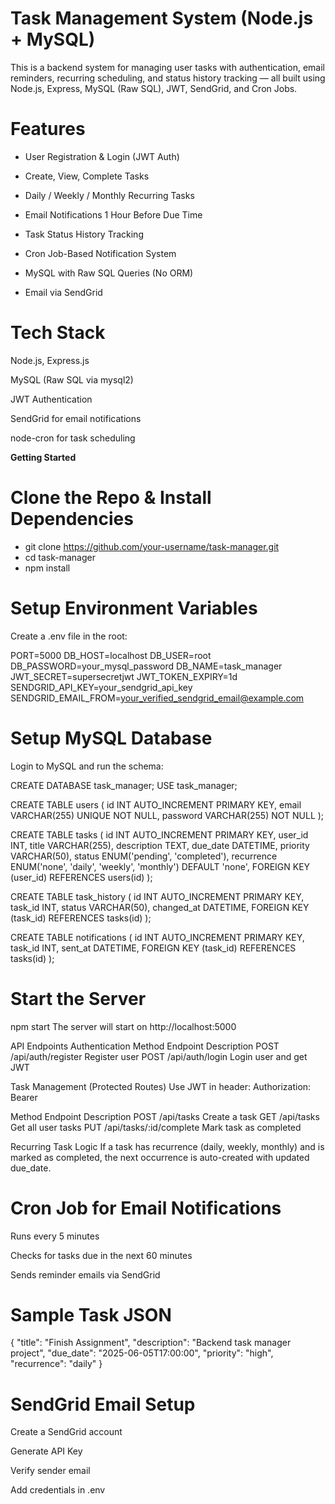 # Task Management System (Node.js + MySQL)

This is a backend system for managing user tasks with authentication, email reminders, recurring scheduling, and status history tracking — all built using Node.js, Express, MySQL (Raw SQL), JWT, SendGrid, and Cron Jobs.


# Features
 - User Registration & Login (JWT Auth)

 - Create, View, Complete Tasks

 - Daily / Weekly / Monthly Recurring Tasks

 - Email Notifications 1 Hour Before Due Time

 - Task Status History Tracking

 - Cron Job-Based Notification System

 - MySQL with Raw SQL Queries (No ORM)

 - Email via SendGrid


# Tech Stack
Node.js, Express.js

MySQL (Raw SQL via mysql2)

JWT Authentication

SendGrid for email notifications

node-cron for task scheduling


**Getting Started**

# Clone the Repo & Install Dependencies

 - git clone https://github.com/your-username/task-manager.git
 - cd task-manager
 - npm install
# Setup Environment Variables

Create a .env file in the root:

PORT=5000
DB_HOST=localhost
DB_USER=root
DB_PASSWORD=your_mysql_password
DB_NAME=task_manager
JWT_SECRET=supersecretjwt
JWT_TOKEN_EXPIRY=1d
SENDGRID_API_KEY=your_sendgrid_api_key
SENDGRID_EMAIL_FROM=your_verified_sendgrid_email@example.com

# Setup MySQL Database

Login to MySQL and run the schema:

CREATE DATABASE task_manager;
USE task_manager;

CREATE TABLE users (
  id INT AUTO_INCREMENT PRIMARY KEY,
  email VARCHAR(255) UNIQUE NOT NULL,
  password VARCHAR(255) NOT NULL
);

CREATE TABLE tasks (
  id INT AUTO_INCREMENT PRIMARY KEY,
  user_id INT,
  title VARCHAR(255),
  description TEXT,
  due_date DATETIME,
  priority VARCHAR(50),
  status ENUM('pending', 'completed'),
  recurrence ENUM('none', 'daily', 'weekly', 'monthly') DEFAULT 'none',
  FOREIGN KEY (user_id) REFERENCES users(id)
);

CREATE TABLE task_history (
  id INT AUTO_INCREMENT PRIMARY KEY,
  task_id INT,
  status VARCHAR(50),
  changed_at DATETIME,
  FOREIGN KEY (task_id) REFERENCES tasks(id)
);

CREATE TABLE notifications (
  id INT AUTO_INCREMENT PRIMARY KEY,
  task_id INT,
  sent_at DATETIME,
  FOREIGN KEY (task_id) REFERENCES tasks(id)
);


# Start the Server

npm start
The server will start on http://localhost:5000

 API Endpoints
 Authentication
Method	Endpoint	        Description
POST	/api/auth/register	Register user
POST	/api/auth/login	    Login user and get JWT

Task Management (Protected Routes)
Use JWT in header: Authorization: Bearer <token>

Method	Endpoint	            Description
POST	/api/tasks	            Create a task
GET	    /api/tasks	            Get all user tasks
PUT	    /api/tasks/:id/complete	Mark task as completed

Recurring Task Logic
If a task has recurrence (daily, weekly, monthly) and is marked as completed, the next occurrence is auto-created with updated due_date.

# Cron Job for Email Notifications
Runs every 5 minutes

Checks for tasks due in the next 60 minutes

Sends reminder emails via SendGrid

# Sample Task JSON

{
  "title": "Finish Assignment",
  "description": "Backend task manager project",
  "due_date": "2025-06-05T17:00:00",
  "priority": "high",
  "recurrence": "daily"
}

# SendGrid Email Setup
Create a SendGrid account

Generate API Key

Verify sender email

Add credentials in .env